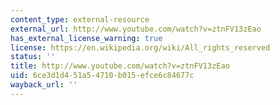 ```yaml
---
content_type: external-resource
external_url: http://www.youtube.com/watch?v=ztnFV13zEao
has_external_license_warning: true
license: https://en.wikipedia.org/wiki/All_rights_reserved
status: ''
title: http://www.youtube.com/watch?v=ztnFV13zEao
uid: 6ce3d1d4-51a5-4710-b015-efce6c84677c
wayback_url: ''
---
```

